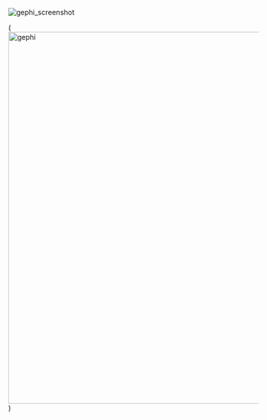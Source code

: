 ![gephi_screenshot](https://user-images.githubusercontent.com/31863135/31300600-8f8ac362-aac2-11e7-8e09-cf2376fa0f9b.jpg)









(<img width="748" alt="gephi" src="https://user-images.githubusercontent.com/31863135/31300336-308de78c-aac1-11e7-9a31-feb345182df6.png">)

